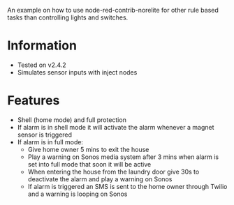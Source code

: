 An example on how to use node-red-contrib-norelite for other rule based tasks than controlling lights and switches.

# Information
- Tested on v2.4.2
- Simulates sensor inputs with inject nodes

# Features
- Shell (home mode) and full protection
- If alarm is in shell mode it will activate the alarm whenever a magnet sensor is triggered
- If alarm is in full mode:
    - Give home owner 5 mins to exit the house
    - Play a warning on Sonos media system after 3 mins when alarm is set into full mode that soon it will be active
    - When entering the house from the laundry door give 30s to deactivate the alarm and play a warning on Sonos
    - If alarm is triggered an SMS is sent to the home owner through Twilio and a warning is looping on Sonos
